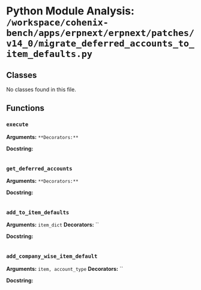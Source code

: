 # Python Module Analysis: `/workspace/cohenix-bench/apps/erpnext/erpnext/patches/v14_0/migrate_deferred_accounts_to_item_defaults.py`

## Classes

No classes found in this file.


## Functions

### `execute`
**Arguments:** ``
**Decorators:** ``

**Docstring:**
```

```
### `get_deferred_accounts`
**Arguments:** ``
**Decorators:** ``

**Docstring:**
```

```
### `add_to_item_defaults`
**Arguments:** `item_dict`
**Decorators:** ``

**Docstring:**
```

```
### `add_company_wise_item_default`
**Arguments:** `item, account_type`
**Decorators:** ``

**Docstring:**
```

```

